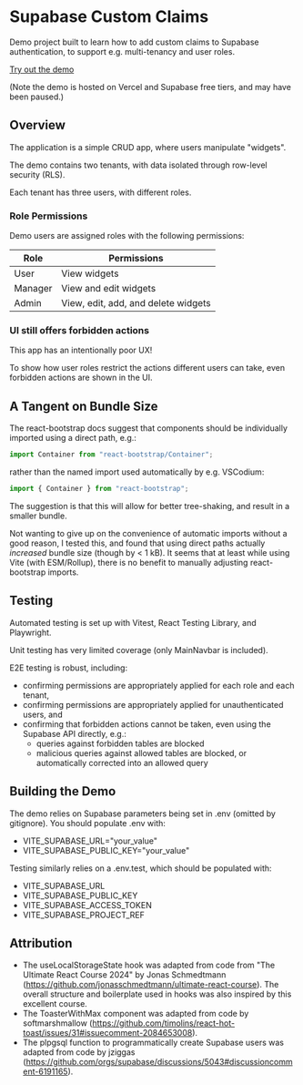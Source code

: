 # Supabase Custom Claims

Demo project built to learn how to add custom claims to Supabase authentication, to support e.g. multi-tenancy and user roles.

[Try out the demo](https://supabase-custom-claims.vercel.app)

(Note the demo is hosted on Vercel and Supabase free tiers, and may have been paused.)

## Overview

The application is a simple CRUD app, where users manipulate "widgets".

The demo contains two tenants, with data isolated through row-level security (RLS).

Each tenant has three users, with different roles.

### Role Permissions

Demo users are assigned roles with the following permissions:

| Role    | Permissions                         |
| ------- | ----------------------------------- |
| User    | View widgets                        |
| Manager | View and edit widgets               |
| Admin   | View, edit, add, and delete widgets |

### UI still offers forbidden actions

This app has an intentionally poor UX!

To show how user roles restrict the actions different users can take, even forbidden actions are shown in the UI.

## A Tangent on Bundle Size

The react-bootstrap docs suggest that components should be individually imported using a direct path, e.g.:

```typescript
import Container from "react-bootstrap/Container";
```

rather than the named import used automatically by e.g. VSCodium:

```typescript
import { Container } from "react-bootstrap";
```

The suggestion is that this will allow for better tree-shaking, and result in a smaller bundle.

Not wanting to give up on the convenience of automatic imports without a good reason, I tested this, and found that using direct paths actually _increased_ bundle size (though by < 1 kB). It seems that at least while using Vite (with ESM/Rollup), there is no benefit to manually adjusting react-bootstrap imports.

## Testing

Automated testing is set up with Vitest, React Testing Library, and Playwright.

Unit testing has very limited coverage (only MainNavbar is included).

E2E testing is robust, including:

-   confirming permissions are appropriately applied for each role and each tenant,
-   confirming permissions are appropriately applied for unauthenticated users, and
-   confirming that forbidden actions cannot be taken, even using the Supabase API directly, e.g.:
    -   queries against forbidden tables are blocked
    -   malicious queries against allowed tables are blocked, or automatically corrected into an allowed query

## Building the Demo

The demo relies on Supabase parameters being set in .env (omitted by gitignore).
You should populate .env with:

-   VITE_SUPABASE_URL="your_value"
-   VITE_SUPABASE_PUBLIC_KEY="your_value"

Testing similarly relies on a .env.test, which should be populated with:

-   VITE_SUPABASE_URL
-   VITE_SUPABASE_PUBLIC_KEY
-   VITE_SUPABASE_ACCESS_TOKEN
-   VITE_SUPABASE_PROJECT_REF

## Attribution

-   The useLocalStorageState hook was adapted from code from "The Ultimate React Course 2024" by Jonas Schmedtmann (https://github.com/jonasschmedtmann/ultimate-react-course). The overall structure and boilerplate used in hooks was also inspired by this excellent course.
-   The ToasterWithMax component was adapted from code by softmarshmallow (https://github.com/timolins/react-hot-toast/issues/31#issuecomment-2084653008).
-   The plpgsql function to programmatically create Supabase users was adapted from code by jziggas (https://github.com/orgs/supabase/discussions/5043#discussioncomment-6191165).
